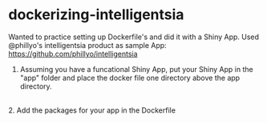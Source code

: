 # dockerizing-intelligentsia
Wanted to practice setting up Dockerfile's and did it with a Shiny App. Used @phillyo's intelligentsia product as sample App: https://github.com/phillyo/intelligentsia

1. Assuming you have a funcational Shiny App, put your Shiny App in the "app" folder and place the docker file one directory above the app directory. 
<br/>
2. Add the packages for your app in the Dockerfile

